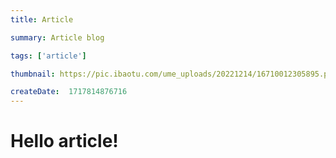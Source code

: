 ```yaml
---
title: Article

summary: Article blog

tags: ['article']

thumbnail: https://pic.ibaotu.com/ume_uploads/20221214/16710012305895.png

createDate:  1717814876716
---
```


<h1>Hello article!</h1>
